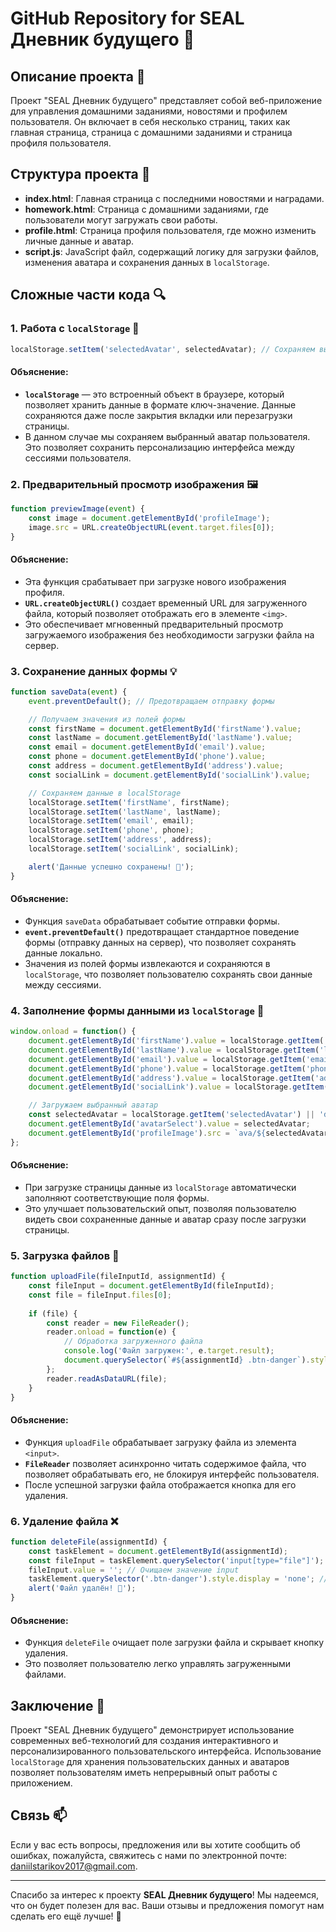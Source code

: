 # GitHub Repository for SEAL Дневник будущего 🌟

## Описание проекта 📝
Проект "SEAL Дневник будущего" представляет собой веб-приложение для управления домашними заданиями, новостями и профилем пользователя. Он включает в себя несколько страниц, таких как главная страница, страница с домашними заданиями и страница профиля пользователя.

## Структура проекта 📂
- **index.html**: Главная страница с последними новостями и наградами.
- **homework.html**: Страница с домашними заданиями, где пользователи могут загружать свои работы.
- **profile.html**: Страница профиля пользователя, где можно изменить личные данные и аватар.
- **script.js**: JavaScript файл, содержащий логику для загрузки файлов, изменения аватара и сохранения данных в `localStorage`.

## Сложные части кода 🔍

### 1. Работа с `localStorage` 💾
```javascript
localStorage.setItem('selectedAvatar', selectedAvatar); // Сохраняем выбранный аватар
```
#### Объяснение:
- **`localStorage`** — это встроенный объект в браузере, который позволяет хранить данные в формате ключ-значение. Данные сохраняются даже после закрытия вкладки или перезагрузки страницы.
- В данном случае мы сохраняем выбранный аватар пользователя. Это позволяет сохранить персонализацию интерфейса между сессиями пользователя.

### 2. Предварительный просмотр изображения 🖼️
```javascript
function previewImage(event) {
    const image = document.getElementById('profileImage');
    image.src = URL.createObjectURL(event.target.files[0]);
}
```
#### Объяснение:
- Эта функция срабатывает при загрузке нового изображения профиля.
- **`URL.createObjectURL()`** создает временный URL для загруженного файла, который позволяет отображать его в элементе `<img>`.
- Это обеспечивает мгновенный предварительный просмотр загружаемого изображения без необходимости загрузки файла на сервер.

### 3. Сохранение данных формы 💡
```javascript
function saveData(event) {
    event.preventDefault(); // Предотвращаем отправку формы

    // Получаем значения из полей формы
    const firstName = document.getElementById('firstName').value;
    const lastName = document.getElementById('lastName').value;
    const email = document.getElementById('email').value;
    const phone = document.getElementById('phone').value;
    const address = document.getElementById('address').value;
    const socialLink = document.getElementById('socialLink').value;

    // Сохраняем данные в localStorage
    localStorage.setItem('firstName', firstName);
    localStorage.setItem('lastName', lastName);
    localStorage.setItem('email', email);
    localStorage.setItem('phone', phone);
    localStorage.setItem('address', address);
    localStorage.setItem('socialLink', socialLink);

    alert('Данные успешно сохранены! 🎉');
}
```
#### Объяснение:
- Функция `saveData` обрабатывает событие отправки формы.
- **`event.preventDefault()`** предотвращает стандартное поведение формы (отправку данных на сервер), что позволяет сохранять данные локально.
- Значения из полей формы извлекаются и сохраняются в `localStorage`, что позволяет пользователю сохранять свои данные между сессиями.

### 4. Заполнение формы данными из `localStorage` 🔄
```javascript
window.onload = function() {
    document.getElementById('firstName').value = localStorage.getItem('firstName') || '';
    document.getElementById('lastName').value = localStorage.getItem('lastName') || '';
    document.getElementById('email').value = localStorage.getItem('email') || '';
    document.getElementById('phone').value = localStorage.getItem('phone') || '';
    document.getElementById('address').value = localStorage.getItem('address') || '';
    document.getElementById('socialLink').value = localStorage.getItem('socialLink') || '';

    // Загружаем выбранный аватар
    const selectedAvatar = localStorage.getItem('selectedAvatar') || 'default-profile.png';
    document.getElementById('avatarSelect').value = selectedAvatar;
    document.getElementById('profileImage').src = `ava/${selectedAvatar}`;
};
```
#### Объяснение:
- При загрузке страницы данные из `localStorage` автоматически заполняют соответствующие поля формы.
- Это улучшает пользовательский опыт, позволяя пользователю видеть свои сохраненные данные и аватар сразу после загрузки страницы.

### 5. Загрузка файлов 📂
```javascript
function uploadFile(fileInputId, assignmentId) {
    const fileInput = document.getElementById(fileInputId);
    const file = fileInput.files[0];
    
    if (file) {
        const reader = new FileReader();
        reader.onload = function(e) {
            // Обработка загруженного файла
            console.log('Файл загружен:', e.target.result);
            document.querySelector(`#${assignmentId} .btn-danger`).style.display = 'block'; // Показываем кнопку удаления
        };
        reader.readAsDataURL(file);
    }
}
```
#### Объяснение:
- Функция `uploadFile` обрабатывает загрузку файла из элемента `<input>`.
- **`FileReader`** позволяет асинхронно читать содержимое файла, что позволяет обрабатывать его, не блокируя интерфейс пользователя.
- После успешной загрузки файла отображается кнопка для его удаления.

### 6. Удаление файла ❌
```javascript
function deleteFile(assignmentId) {
    const taskElement = document.getElementById(assignmentId);
    const fileInput = taskElement.querySelector('input[type="file"]');
    fileInput.value = ''; // Очищаем значение input
    taskElement.querySelector('.btn-danger').style.display = 'none'; // Скрываем кнопку удаления
    alert('Файл удалён! 🚫');
}
```
#### Объяснение:
- Функция `deleteFile` очищает поле загрузки файла и скрывает кнопку удаления.
- Это позволяет пользователю легко управлять загруженными файлами.

## Заключение 🎊
Проект "SEAL Дневник будущего" демонстрирует использование современных веб-технологий для создания интерактивного и персонализированного пользовательского интерфейса. Использование `localStorage` для хранения пользовательских данных и аватаров позволяет пользователям иметь непрерывный опыт работы с приложением.
## Связь 📫

Если у вас есть вопросы, предложения или вы хотите сообщить об ошибках, пожалуйста, свяжитесь с нами по электронной почте: [daniilstarikov2017@gmail.com](mailto:daniilstarikov2017@gmail.com).

---

Спасибо за интерес к проекту **SEAL Дневник будущего**! Мы надеемся, что он будет полезен для вас. Ваши отзывы и предложения помогут нам сделать его ещё лучше! 🌟
